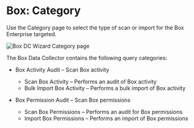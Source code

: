 # Box: Category

Use the Category page to select the type of scan or import for the Box Enterprise targeted.

![Box DC Wizard Category page](/img/product_docs/accessanalyzer/enterpriseauditor/admin/datacollector/adinventory/category.webp)

The Box Data Collector contains the following query categories:

- Box Activity Audit – Scan Box activity

  - Scan Box Activity – Performs an audit of Box activity
  - Bulk Import Box Activity – Performs a bulk import of Box activity
- Box Permission Audit – Scan Box permissions

  - Scan Box Permissions – Performs an audit for Box permissions
  - Import Box Permissions – Performs an import of Box permissions
